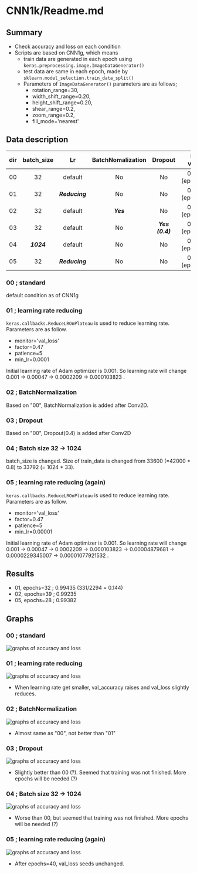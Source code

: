# CNN1k/Readme.md

## Summary
- Check accuracy and loss on each condition
- Scripts are based on CNN1g, which means
  - train data are generated in each epoch using ```keras.preprocessing.image.ImageDataGenerator()```
  - test data are same in each epoch, made by ```sklearn.model_selection.train_data_split()```
  - Parameters of ```ImageDataGenerator()``` parameters are as follows;
    - rotation_range=30,
    - width_shift_range=0.20,
    - height_shift_range=0.20,
    - shear_range=0.2,
    - zoom_range=0.2,
    - fill_mode='nearest'



## Data description

| dir | batch_size | Lr | BatchNomalization | Dropout | Min of val_loss | Max of val_accuracy | Score |
| :-: | :-:        |:-: | :-:               | :-: | :-: | :-: |:-:|
| 00  | 32 | default  | No | No | 0.03139 (epochs=14) | 0.99214 (epochs=33) | |
| 01  | 32 | ***Reducing*** | No | No | 0.02601 (epochs=32) | 0.99452 (epochs=33) | 0.99435 (epochs=32) |
| 02  | 32 | default  | ***Yes***| No | 0.03156 (epochs=39) | 0.99369 (epochs=39) |0.99235 (epochs=39)|
| 03  | 32 | default  | No | ***Yes (0.4)*** | 0.03247 (epochs=38) | 0.99167 (epochs=44) | |
| 04 | ***1024***| default  | No | No |0.03475 (epochs=45)|0.98977 (epochs=45)||
| 05 | 32 |  ***Reducing*** | No | No | 0.02909 (epochs=28) | 0.99417 (epochs=58) |0.99382 (epochs=28)|

### 00 ; standard
 default condition as of CNN1g

### 01 ; learning rate reducing
 ```keras.callbacks.ReduceLROnPlateau``` is used to reduce learning rate. Parameters are as follow.

 - monitor='val_loss'
 - factor=0.47
 - patience=5
 - min_lr=0.0001

 Initial learning rate of Adam optimizer is 0.001. So learning rate will change 0.001 -> 0.00047 -> 0.0002209 -> 0.000103823 .

### 02 ; BatchNormalization
 Based on "00", BatchNormalization is added after Conv2D.

### 03 ; Dropout
 Based on "00", Dropout(0.4) is added after Conv2D

### 04 ; Batch size 32 -> 1024
 batch_size is changed. Size of train_data is changed from 33600 (=42000 \* 0.8) to 33792 (= 1024 \* 33).

 ### 05 ; learning rate reducing (again)
  ```keras.callbacks.ReduceLROnPlateau``` is used to reduce learning rate. Parameters are as follow.

  - monitor='val_loss'
  - factor=0.47
  - patience=5
  - min_lr=0.00001

  Initial learning rate of Adam optimizer is 0.001. So learning rate will change 0.001 -> 0.00047 -> 0.0002209 -> 0.000103823 -> 0.00004879681 -> 0.0000229345007 -> 0.00001077921532 .

## Results
- 01, epochs=32 ; 0.99435 (331/2294 = 0.144)
- 02, epochs=39 ; 0.99235
- 05, epochs=28 ; 0.99382

## Graphs
### 00 ; standard
![graphs of accuracy and loss](./00/CNN1k_00.svg)

### 01 ; learning rate reducing
![graphs of accuracy and loss](./01/CNN1k_01.svg)

- When learning rate get smaller, val_accuracy raises and val_loss slightly reduces.

### 02 ; BatchNormalization
![graphs of accuracy and loss](./02/CNN1k_02.svg)

- Almost same as "00", not better than "01"

### 03 ; Dropout
![graphs of accuracy and loss](./03/CNN1k_03.svg)

- Slightly better than 00 (?). Seemed that training was not finished. More epochs will be needed (?)

### 04 ; Batch size 32 -> 1024
![graphs of accuracy and loss](./04/CNN1k_04.svg)

- Worse than 00, but seemed that training was not finished. More epochs will be needed (?)

### 05 ; learning rate reducing (again)
![graphs of accuracy and loss](./05/CNN1k_05.svg)

- After epochs=40, val_loss seeds unchanged.
